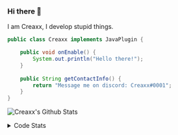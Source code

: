 ### Hi there 👋

I am Creaxx, I develop stupid things. 

```java
public class Creaxx implements JavaPlugin {

    public void onEnable() {
        System.out.println("Hello there!");
    }
    
    public String getContactInfo() {
        return "Message me on discord: Creaxx#0001";
    }
}
```

![Creaxx's Github Stats](https://github-readme-stats.vercel.app/api?username=CreaxxOG&show_icons=true&theme=dark&count_private=true)

<details>
  <summary>Code Stats</summary>

<!--START_SECTION:waka-->
![Code Time](http://img.shields.io/badge/Code%20Time-1%2C162%20hrs%2048%20mins-blue)

![Lines of code](https://img.shields.io/badge/From%20Hello%20World%20I%27ve%20Written-533.1%20thousand%20lines%20of%20code-blue)

**🐱 My GitHub Data** 

> 📦 66.3 kB Used in GitHub's Storage 
 > 
> 🏆 1,031 Contributions in the Year 2023
 > 
> 🚫 Not Opted to Hire
 > 
> 📜 4 Public Repositories 
 > 
> 🔑 2 Private Repositories 
 > 
**I'm an Early 🐤** 

```text
🌞 Morning                278 commits         ██░░░░░░░░░░░░░░░░░░░░░░░   07.46 % 
🌆 Daytime                1610 commits        ███████████░░░░░░░░░░░░░░   43.18 % 
🌃 Evening                1786 commits        ████████████░░░░░░░░░░░░░   47.89 % 
🌙 Night                  55 commits          ░░░░░░░░░░░░░░░░░░░░░░░░░   01.47 % 
```
📅 **I'm Most Productive on Saturday** 

```text
Monday                   444 commits         ███░░░░░░░░░░░░░░░░░░░░░░   11.91 % 
Tuesday                  480 commits         ███░░░░░░░░░░░░░░░░░░░░░░   12.87 % 
Wednesday                521 commits         ███░░░░░░░░░░░░░░░░░░░░░░   13.97 % 
Thursday                 598 commits         ████░░░░░░░░░░░░░░░░░░░░░   16.04 % 
Friday                   342 commits         ██░░░░░░░░░░░░░░░░░░░░░░░   09.17 % 
Saturday                 689 commits         █████░░░░░░░░░░░░░░░░░░░░   18.48 % 
Sunday                   655 commits         ████░░░░░░░░░░░░░░░░░░░░░   17.57 % 
```


📊 **This Week I Spent My Time On** 

```text
💬 Programming Languages: 
Java                     20 hrs 16 mins      ████████████████████████░   96.37 % 
XML                      27 mins             █░░░░░░░░░░░░░░░░░░░░░░░░   02.15 % 
YAML                     11 mins             ░░░░░░░░░░░░░░░░░░░░░░░░░   00.94 % 
GitIgnore file           4 mins              ░░░░░░░░░░░░░░░░░░░░░░░░░   00.38 % 
textmate                 1 min               ░░░░░░░░░░░░░░░░░░░░░░░░░   00.10 % 

🔥 Editors: 
IntelliJ                 21 hrs 1 min        █████████████████████████   100.00 % 
```

**I Mostly Code in Java** 

```text
Java                     54 repos            █████████████████████░░░░   83.08 % 
Kotlin                   8 repos             ███░░░░░░░░░░░░░░░░░░░░░░   12.31 % 
TypeScript               2 repos             █░░░░░░░░░░░░░░░░░░░░░░░░   03.08 % 
EJS                      1 repo              ░░░░░░░░░░░░░░░░░░░░░░░░░   01.54 % 
```




 Last Updated on 31/03/2023 18:22:59 UTC
<!--END_SECTION:waka-->
</details>
